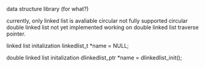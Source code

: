 data structure library (for what?)

currently, only linked list is avaliable
  circular not fully supported
  circular double linked list not yet implemented
  working on double linked list traverse pointer.

linked list initalization
  linkedlist_t *name  = NULL;

double linked list initalization
  dlinkedlist_ptr *name = dlinkedlist_init();
